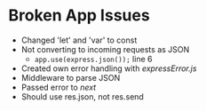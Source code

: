 # Broken App Issues
- Changed 'let' and 'var' to const
- Not converting to incoming requests as JSON
    - `app.use(express.json());` line 6
- Created own error handling with *expressError.js*
- Middleware to parse JSON
- Passed error to *next*
- Should use res.json, not res.send
